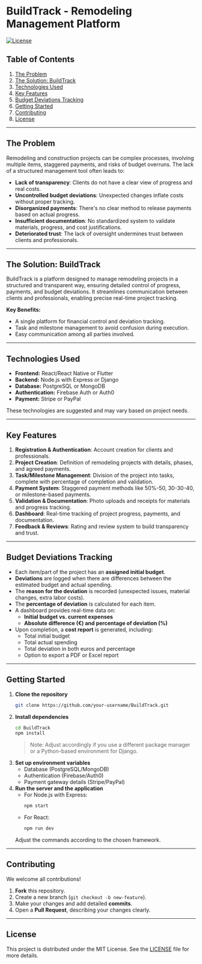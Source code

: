 # BuildTrack - Remodeling Management Platform

[![License](https://img.shields.io/badge/license-MIT-blue.svg)](LICENSE)

## Table of Contents
1. [The Problem](#the-problem)  
2. [The Solution: BuildTrack](#the-solution-buildtrack)  
3. [Technologies Used](#technologies-used)  
4. [Key Features](#key-features)  
5. [Budget Deviations Tracking](#budget-deviations-tracking)  
6. [Getting Started](#getting-started)  
7. [Contributing](#contributing)  
8. [License](#license)

---

## The Problem
Remodeling and construction projects can be complex processes, involving multiple items, staggered payments, and risks of budget overruns. The lack of a structured management tool often leads to:

- **Lack of transparency**: Clients do not have a clear view of progress and real costs.  
- **Uncontrolled budget deviations**: Unexpected changes inflate costs without proper tracking.  
- **Disorganized payments**: There's no clear method to release payments based on actual progress.  
- **Insufficient documentation**: No standardized system to validate materials, progress, and cost justifications.  
- **Deteriorated trust**: The lack of oversight undermines trust between clients and professionals.

---

## The Solution: BuildTrack
BuildTrack is a platform designed to manage remodeling projects in a structured and transparent way, ensuring detailed control of progress, payments, and budget deviations. It streamlines communication between clients and professionals, enabling precise real-time project tracking.

**Key Benefits:**
- A single platform for financial control and deviation tracking.  
- Task and milestone management to avoid confusion during execution.  
- Easy communication among all parties involved.

---

## Technologies Used
- **Frontend:** React/React Native or Flutter  
- **Backend:** Node.js with Express or Django  
- **Database:** PostgreSQL or MongoDB  
- **Authentication:** Firebase Auth or Auth0  
- **Payment:** Stripe or PayPal  

These technologies are suggested and may vary based on project needs.

---

## Key Features
1. **Registration & Authentication**: Account creation for clients and professionals.  
2. **Project Creation**: Definition of remodeling projects with details, phases, and agreed payments.  
3. **Task/Milestone Management**: Division of the project into tasks, complete with percentage of completion and validation.  
4. **Payment System**: Staggered payment methods like 50%-50, 30-30-40, or milestone-based payments.  
5. **Validation & Documentation**: Photo uploads and receipts for materials and progress tracking.  
6. **Dashboard**: Real-time tracking of project progress, payments, and documentation.  
7. **Feedback & Reviews**: Rating and review system to build transparency and trust.

---

## Budget Deviations Tracking
- Each item/part of the project has an **assigned initial budget**.  
- **Deviations** are logged when there are differences between the estimated budget and actual spending.  
- The **reason for the deviation** is recorded (unexpected issues, material changes, extra labor costs).  
- The **percentage of deviation** is calculated for each item.  
- A dashboard provides real-time data on:
  - **Initial budget vs. current expenses**  
  - **Absolute difference (€) and percentage of deviation (%)**  
- Upon completion, a **cost report** is generated, including:
  - Total initial budget  
  - Total actual spending  
  - Total deviation in both euros and percentage  
  - Option to export a PDF or Excel report

---

## Getting Started
1. **Clone the repository**  
   ```bash
   git clone https://github.com/your-username/BuildTrack.git
   ```
2. **Install dependencies**  
   ```bash
   cd BuildTrack
   npm install
   ```
   > Note: Adjust accordingly if you use a different package manager or a Python-based environment for Django.
3. **Set up environment variables**  
   - Database (PostgreSQL/MongoDB)  
   - Authentication (Firebase/Auth0)  
   - Payment gateway details (Stripe/PayPal)  
4. **Run the server and the application**  
   - For Node.js with Express:  
     ```bash
     npm start
     ```
   - For React:  
     ```bash
     npm run dev
     ```
   Adjust the commands according to the chosen framework.

---

## Contributing
We welcome all contributions!  
1. **Fork** this repository.  
2. Create a new branch (`git checkout -b new-feature`).  
3. Make your changes and add detailed **commits**.  
4. Open a **Pull Request**, describing your changes clearly.

---

## License
This project is distributed under the MIT License. See the [LICENSE](LICENSE) file for more details.
